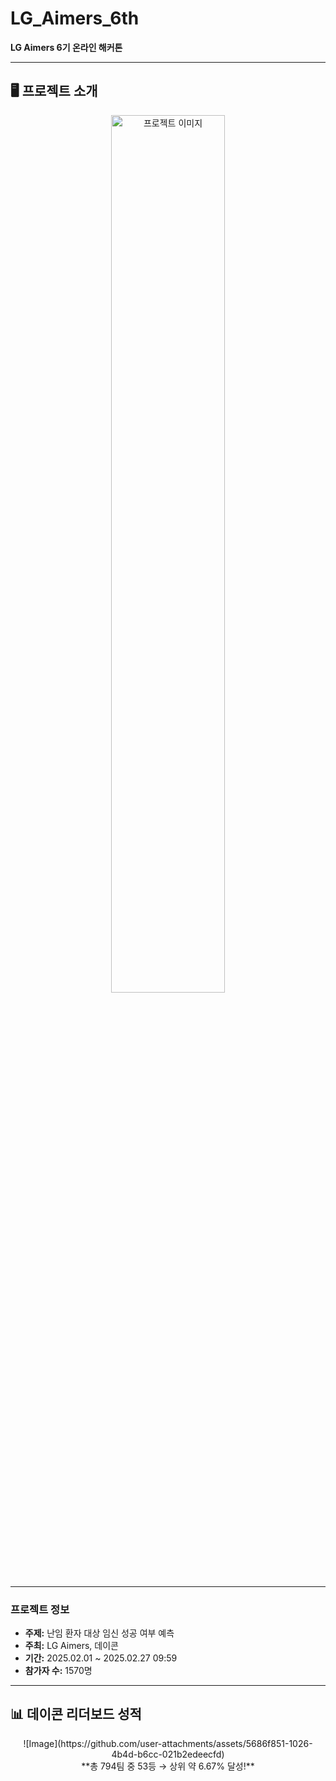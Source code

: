 # LG_Aimers_6th  
**LG Aimers 6기 온라인 해커톤**

---

## 🖥️ 프로젝트 소개

<div align="center">
  <img src="https://github.com/user-attachments/assets/537effae-1740-4f6a-89a8-2b216e35c22e" alt="프로젝트 이미지" width="60%">
</div>

---

### 프로젝트 정보

- **주제:** 난임 환자 대상 임신 성공 여부 예측  
- **주최:** LG Aimers, 데이콘  
- **기간:** 2025.02.01 ~ 2025.02.27 09:59  
- **참가자 수:** 1570명

---

## 📊 데이콘 리더보드 성적

<div align="center">
  ![Image](https://github.com/user-attachments/assets/5686f851-1026-4b4d-b6cc-021b2edeecfd)
</div>

<div align="center">
  **총 794팀 중 53등 → 상위 약 6.67% 달성!**
</div>
